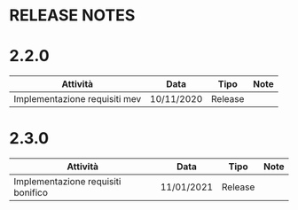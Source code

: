 


# RELEASE NOTES

# 2.2.0

| Attività | Data | Tipo | Note |
|----------|------|------|------|
|    Implementazione requisiti mev      |    10/11/2020  |  Release    |      |

# 2.3.0

| Attività | Data | Tipo | Note |
|----------|------|------|------|
|    Implementazione requisiti bonifico      |    11/01/2021  |  Release    |      |


